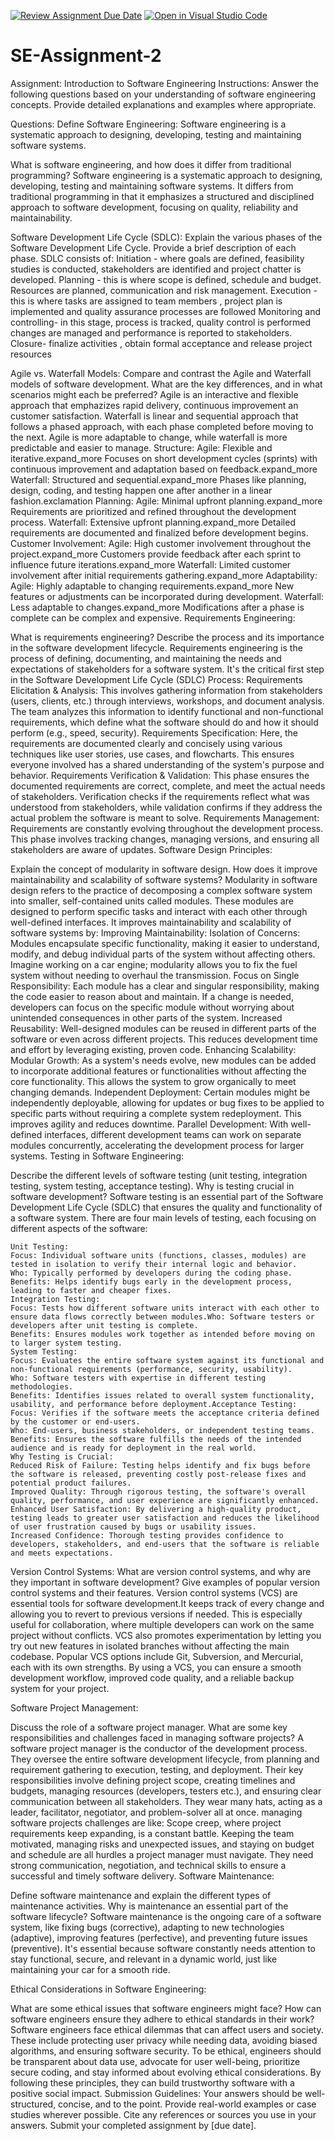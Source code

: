 [![Review Assignment Due Date](https://classroom.github.com/assets/deadline-readme-button-24ddc0f5d75046c5622901739e7c5dd533143b0c8e959d652212380cedb1ea36.svg)](https://classroom.github.com/a/-ucQIGTc)
[![Open in Visual Studio Code](https://classroom.github.com/assets/open-in-vscode-718a45dd9cf7e7f842a935f5ebbe5719a5e09af4491e668f4dbf3b35d5cca122.svg)](https://classroom.github.com/online_ide?assignment_repo_id=15223789&assignment_repo_type=AssignmentRepo)
# SE-Assignment-2
Assignment: Introduction to Software Engineering
Instructions:
Answer the following questions based on your understanding of software engineering concepts. Provide detailed explanations and examples where appropriate.

Questions:
Define Software Engineering:
   Software engineering is a systematic approach to designing, developing, testing and maintaining software systems. 

What is software engineering, and how does it differ from traditional programming?
  Software engineering is a systematic approach to designing, developing, testing and maintaining software systems. It differs from traditional programming in that it emphasizes a structured and disciplined approach to software development, focusing on quality, reliability and maintainability.

Software Development Life Cycle (SDLC):
Explain the various phases of the Software Development Life Cycle. Provide a brief description of each phase.
    SDLC consists of: Initiation - where goals are defined, feasibility studies is conducted, stakeholders are identified and project chatter is developed.
    Planning - this is where scope is defined, schedule and budget. Resources are planned, communication and risk management.
    Execution - this is where tasks are assigned to team members , project plan is implemented and quality assurance processes are followed
    Monitoring and controlling- in this stage, process is tracked, quality control is performed changes are managed and performance is reported to stakeholders.
    Closure- finalize activities , obtain formal acceptance and release project resources

Agile vs. Waterfall Models:
Compare and contrast the Agile and Waterfall models of software development. What are the key differences, and in what scenarios might each be preferred?
        Agile is an interactive and flexible approach that emphazizes rapid delivery, continuous improvement an customer satisfaction. Waterfall is linear and sequential approach that follows a phased approach, with each phase completed before moving to the next. Agile is more adaptable to change, while waterfall is more predictable and easier to manage.
     Structure:
Agile: Flexible and iterative.expand_more Focuses on short development cycles (sprints) with continuous improvement and adaptation based on feedback.expand_more
Waterfall: Structured and sequential.expand_more Phases like planning, design, coding, and testing happen one after another in a linear fashion.exclamation
Planning:
Agile: Minimal upfront planning.expand_more Requirements are prioritized and refined throughout the development process.
Waterfall: Extensive upfront planning.expand_more Detailed requirements are documented and finalized before development begins.
Customer Involvement:
Agile: High customer involvement throughout the project.expand_more Customers provide feedback after each sprint to influence future iterations.expand_more
Waterfall: Limited customer involvement after initial requirements gathering.expand_more
Adaptability:
Agile: Highly adaptable to changing requirements.expand_more New features or adjustments can be incorporated during development.
Waterfall: Less adaptable to changes.expand_more Modifications after a phase is complete can be complex and expensive.
Requirements Engineering:

What is requirements engineering? Describe the process and its importance in the software development lifecycle.
Requirements engineering is the process of defining, documenting, and maintaining the needs and expectations of stakeholders for a software system. It's the critical first step in the Software Development Life Cycle (SDLC)
      Process:
   Requirements Elicitation & Analysis: This involves gathering information from stakeholders (users, clients, etc.) through interviews, workshops, and document analysis. The team analyzes this information to identify functional and non-functional requirements, which define what the software should do and how it should perform (e.g., speed, security).
   Requirements Specification: Here, the requirements are documented clearly and concisely using various techniques like user stories, use cases, and flowcharts. This ensures everyone involved has a shared understanding of the system's purpose and behavior.
   Requirements Verification & Validation: This phase ensures the documented requirements are correct, complete, and meet the actual needs of stakeholders. Verification checks if the requirements reflect what was understood from stakeholders, while validation confirms if they address the actual problem the software is meant to solve.
   Requirements Management: Requirements are constantly evolving throughout the development process. This phase involves tracking changes, managing versions, and ensuring all stakeholders are aware of updates.
Software Design Principles:

Explain the concept of modularity in software design. How does it improve maintainability and scalability of software systems?
     Modularity in software design refers to the practice of decomposing a complex software system into smaller, self-contained units called modules. These modules are designed to perform specific tasks and interact with each other through well-defined interfaces.
     It improves maintainability and scalability of software systems by: 
          Improving Maintainability: Isolation of Concerns: Modules encapsulate specific functionality, making it easier to understand, modify, and debug individual parts of the system without affecting others. Imagine working on a car engine; modularity allows you to fix the fuel system without needing to overhaul the transmission.
          Focus on Single Responsibility: Each module has a clear and singular responsibility, making the code easier to reason about and maintain. If a change is needed, developers can focus on the specific module without worrying about unintended consequences in other parts of the system.
          Increased Reusability: Well-designed modules can be reused in different parts of the software or even across different projects. This reduces development time and effort by leveraging existing, proven code.
          Enhancing Scalability: Modular Growth: As a system's needs evolve, new modules can be added to incorporate additional features or functionalities without affecting the core functionality. This allows the system to grow organically to meet changing demands.
          Independent Deployment: Certain modules might be independently deployable, allowing for updates or bug fixes to be applied to specific parts without requiring a complete system redeployment. This improves agility and reduces downtime.
          Parallel Development: With well-defined interfaces, different development teams can work on separate modules concurrently, accelerating the development process for larger systems.
Testing in Software Engineering:

Describe the different levels of software testing (unit testing, integration testing, system testing, acceptance testing). Why is testing crucial in software development?
        Software testing is an essential part of the Software Development Life Cycle (SDLC) that ensures the quality and functionality of a software system.  There are four main levels of testing, each focusing on different aspects of the software:

    Unit Testing:
    Focus: Individual software units (functions, classes, modules) are tested in isolation to verify their internal logic and behavior.
    Who: Typically performed by developers during the coding phase.
    Benefits: Helps identify bugs early in the development process, leading to faster and cheaper fixes.
    Integration Testing:
    Focus: Tests how different software units interact with each other to ensure data flows correctly between modules.Who: Software testers or developers after unit testing is complete.
    Benefits: Ensures modules work together as intended before moving on to larger system testing.
    System Testing:
    Focus: Evaluates the entire software system against its functional and non-functional requirements (performance, security, usability).
    Who: Software testers with expertise in different testing methodologies.
    Benefits: Identifies issues related to overall system functionality, usability, and performance before deployment.Acceptance Testing:
    Focus: Verifies if the software meets the acceptance criteria defined by the customer or end-users.
    Who: End-users, business stakeholders, or independent testing teams.
    Benefits: Ensures the software fulfills the needs of the intended audience and is ready for deployment in the real world.
    Why Testing is Crucial:
    Reduced Risk of Failure: Testing helps identify and fix bugs before the software is released, preventing costly post-release fixes and potential product failures.
    Improved Quality: Through rigorous testing, the software's overall quality, performance, and user experience are significantly enhanced.
    Enhanced User Satisfaction: By delivering a high-quality product, testing leads to greater user satisfaction and reduces the likelihood of user frustration caused by bugs or usability issues.
    Increased Confidence: Thorough testing provides confidence to developers, stakeholders, and end-users that the software is reliable and meets expectations.
Version Control Systems:
What are version control systems, and why are they important in software development? Give examples of popular version control systems and their features.
     Version control systems (VCS) are essential tools for software development.It keeps track of every change and allowing you to revert to previous versions if needed. This is especially useful for collaboration, where multiple developers can work on the same project without conflicts. VCS also promotes experimentation by letting you try out new features in isolated branches without affecting the main codebase. Popular VCS options include Git, Subversion, and Mercurial, each with its own strengths. By using a VCS, you can ensure a smooth development workflow, improved code quality, and a reliable backup system for your project.


Software Project Management:

Discuss the role of a software project manager. What are some key responsibilities and challenges faced in managing software projects?
     A software project manager is the conductor of the development process. They oversee the entire software development lifecycle, from planning and requirement gathering to execution, testing, and deployment. Their key responsibilities involve defining project scope, creating timelines and budgets, managing resources (developers, testers etc.), and ensuring clear communication between all stakeholders. They wear many hats, acting as a leader, facilitator, negotiator, and problem-solver all at once.
    managing software projects challenges are like: Scope creep, where project requirements keep expanding, is a constant battle. Keeping the team motivated, managing risks and unexpected issues, and staying on budget and schedule are all hurdles a project manager must navigate.  They need strong communication, negotiation, and technical skills to ensure a successful and timely software delivery. 
Software Maintenance:

Define software maintenance and explain the different types of maintenance activities. Why is maintenance an essential part of the software lifecycle?
     Software maintenance is the ongoing care of a software system, like fixing bugs (corrective), adapting to new technologies (adaptive), improving features (perfective), and preventing future issues (preventive). It's essential because software constantly needs attention to stay functional, secure, and relevant in a dynamic world, just like maintaining your car for a smooth ride. 

Ethical Considerations in Software Engineering:

What are some ethical issues that software engineers might face? How can software engineers ensure they adhere to ethical standards in their work?
    Software engineers face ethical dilemmas that can affect users and society.  These include protecting user privacy while needing data, avoiding biased algorithms, and ensuring software security.  To be ethical, engineers should be transparent about data use, advocate for user well-being, prioritize secure coding, and stay informed about evolving ethical considerations.  By following these principles, they can build trustworthy software with a positive social impact.
Submission Guidelines:
Your answers should be well-structured, concise, and to the point.
Provide real-world examples or case studies wherever possible.
Cite any references or sources you use in your answers.
Submit your completed assignment by [due date].
